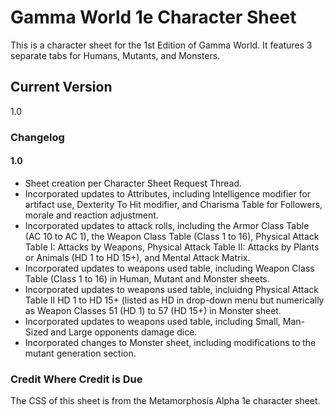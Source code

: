 # Gamma World 1e Character Sheet

This is a character sheet for the 1st Edition of Gamma World.  It features 3 separate tabs for Humans, Mutants, and Monsters.

## Current Version
1.0

### Changelog

#### 1.0
* Sheet creation per Character Sheet Request Thread.
* Incorporated updates to Attributes, including Intelligence modifier for artifact use, Dexterity To Hit modifier, and Charisma Table for Followers, morale and reaction adjustment.
* Incorporated updates to attack rolls, including the Armor Class Table (AC 10 to AC 1), the Weapon Class Table (Class 1 to 16), Physical Attack Table I: Attacks by Weapons, Physical Attack Table II: Attacks by Plants or Animals (HD 1 to HD 15+), and Mental Attack Matrix.
* Incorporated updates to weapons used table, including Weapon Class Table (Class 1 to 16) in Human, Mutant and Monster sheets.
* Incorporated updates to weapons used table, incluidng Physical Attack Table II HD 1 to HD 15+ (listed as HD in drop-down menu but numerically as Weapon Classes 51 (HD 1) to 57 (HD 15+) in Monster sheet.
* Incorporated updates to weapons used table, including Small, Man-Sized and Large opponents damage dice.
* Incorporated changes to Monster sheet, including modifications to the mutant generation section.


### Credit Where Credit is Due
The CSS of this sheet is from the Metamorphosis Alpha 1e character sheet.
